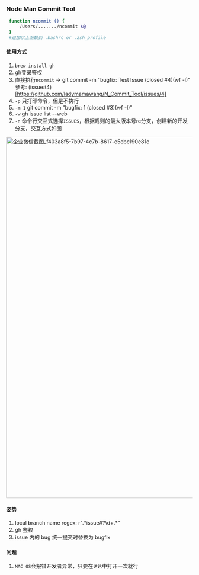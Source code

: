 ### Node Man Commit Tool

```bash
 function ncommit () {
     /Users/......./ncommit $@
 }
 #追加以上函数到 .bashrc or .zsh_profile

```
#### 使用方式
1. ``brew install gh``
2. gh登录鉴权
3. 直接执行``ncommit`` -> git commit -m "bugfix: Test Issue (closed #4)(wf -l)" 参考: (issue#4)[https://github.com/ladymamawang/N_Commit_Tool/issues/4] 
4. ``-p`` 只打印命令，但是不执行
5. ``-m 1`` git commit -m "bugfix: 1 (closed #3)(wf -l)"
6. ``-w`` gh issue list --web
7. ``-n`` 命令行交互式选择``ISSUES``，根据规则的最大版本号rc分支，创建新的开发分支，交互方式如图

<img width="976" alt="企业微信截图_f403a8f5-7b97-4c7b-8617-e5ebc190e81c" src="https://user-images.githubusercontent.com/40767043/196132518-30fb1452-ef66-4bae-bab2-bec96c0aaa83.png">


#### 姿势
1. local branch name regex: r".\*issue#?\d+.*"
2. gh 鉴权
3. issue 内的 bug 统一提交时替换为 bugfix

#### 问题
1. ``MAC OS``会报错开发者异常，只要在``访达``中打开一次就行
